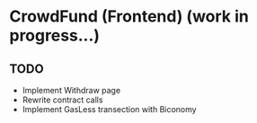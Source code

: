 # CrowdFund (Frontend) (work in progress...)

## TODO
- Implement Withdraw page
- Rewrite contract calls
- Implement GasLess transection with Biconomy
